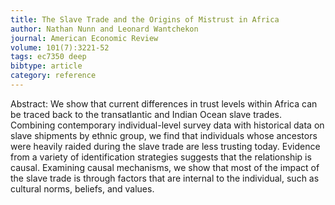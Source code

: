 ```yaml
---
title: The Slave Trade and the Origins of Mistrust in Africa
author: Nathan Nunn and Leonard Wantchekon
journal: American Economic Review
volume: 101(7):3221-52
tags: ec7350 deep
bibtype: article
category: reference
---
```

Abstract: We show that current differences in trust levels within Africa can be traced back to the transatlantic and Indian Ocean slave trades. Combining contemporary individual-level survey data with historical data on slave shipments by ethnic group, we find that individuals whose ancestors were heavily raided during the slave trade are less trusting today. Evidence from a variety of identification strategies suggests that the relationship is causal. Examining causal mechanisms, we show that most of the impact of the slave trade is through factors that are internal to the individual, such as cultural norms, beliefs, and values.
